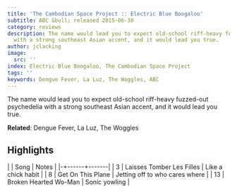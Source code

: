 ```yaml
---
title: 'The Cambodian Space Project :: Electric Blue Boogaloo'
subtitle: ABC &bull; released 2015-06-30
category: reviews
description: The name would lead you to expect old-school riff-heavy fuzzed-out psychedelia
  with a strong southeast Asian accent, and it would lead you true.
author: jclacking
image:
  src: ''
index: Electric Blue Boogaloo, The Cambodian Space Project
tags: ''
keywords: Dengue Fever, La Luz, The Woggles, ABC
---
```

The name would lead you to expect old-school riff-heavy fuzzed-out psychedelia with a strong southeast Asian accent, and it would lead you true.<!--more-->

**Related**: Dengue Fever, La Luz, The Woggles

## Highlights

| | Song | Notes |
|-+------+-------|
| 3 | Laisses Tomber Les Filles | Like a chick habit |
| 8 | Get On This Plane | Jetting off to who cares where |
| 13 | Broken Hearted Wo-Man | Sonic yowling |

